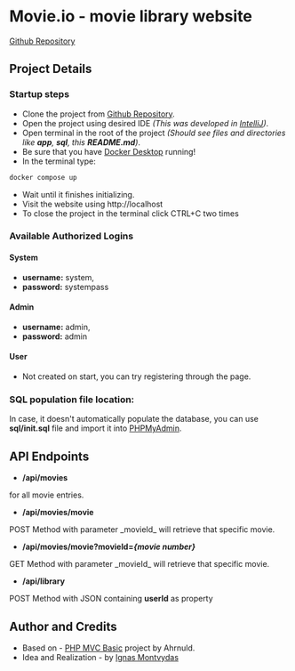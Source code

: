 # Movie.io - movie library website

[Github Repository](https://github.com/IgnasMon/Java2.1InhollandFinalAssignment)

## Project Details

### Startup steps

- Clone the project from [Github Repository](https://github.com/IgnasMon/Java2.1InhollandFinalAssignment).
- Open the project using desired IDE _(This was developed in [IntelliJ](https://www.jetbrains.com/idea/))_.
- Open terminal in the root of the project _(Should see files and directories like __app__, __sql__, this __README.md__)_.
- Be sure that you have [Docker Desktop](https://www.docker.com/products/docker-desktop/) running!
- In the terminal type:

```bash
docker compose up
```

- Wait until it finishes initializing.
- Visit the website using http://localhost
- To close the project in the terminal click CTRL+C two times

### Available Authorized Logins

#### System 

- __username:__ system, 
- __password:__ systempass

#### Admin

- __username:__ admin,
- __password:__ admin

#### User

- Not created on start, you can try registering through the page.

### SQL population file location:

In case, it doesn't automatically populate the database, you can use __sql/init.sql__ file and import it into [PHPMyAdmin](http://localhost:8080).

## API Endpoints

- __/api/movies__ 
<p>for all movie entries.</p>

- __/api/movies/movie__ 
<p>POST Method with parameter _movieId_ will retrieve that specific movie.</p>

- __/api/movies/movie?movieId=_{movie number}___ 
<p>GET Method with parameter _movieId_ will retrieve that specific movie.</p>

- __/api/library__
<p>POST Method with JSON containing <b>userId</b> as property</p>

## Author and Credits

- Based on - [PHP MVC Basic](https://github.com/ahrnuld/php-mvc-basic) project by Ahrnuld.
- Idea and Realization - by [Ignas Montvydas](https://github.com/IgnasMon)
